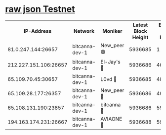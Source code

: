 [raw json Testnet](https://rpc-check.bcat.stavr.tech/bcat/rpc-bcat-result.json)
=


<table><tr><th>IP-Address</th><th>Network</th><th>Moniker</th><th>Latest Block Height</th><th>Earliest Block Height</th><th>Catching Up</th><th>Tx Index</th><th>Voting Power</th><th>Scan Time</th></tr><tr><td>81.0.247.144:26657</td><td>bitcanna-dev-1</td><td>New_peer 🟢</td><td>5936685</td><td>1</td><td>False</td><td>on</td><td>0</td><td>2024-01-12T02:08:35.946210052UTC</td></tr><tr><td>212.227.151.106:26657</td><td>bitcanna-dev-1</td><td>El-Jay's 🔴</td><td>5936686</td><td>4670391</td><td>False</td><td>on</td><td>2218164</td><td>2024-01-12T02:08:42.768832263UTC</td></tr><tr><td>65.109.70.45:30657</td><td>bitcanna-dev-1</td><td>L0vd 🔴</td><td>5936685</td><td>4828155</td><td>False</td><td>on</td><td>7920</td><td>2024-01-12T02:08:36.350202797UTC</td></tr><tr><td>65.109.28.177:26357</td><td>bitcanna-dev-1</td><td>New_peer 🔴</td><td>5936686</td><td>4952911</td><td>False</td><td>on</td><td>2237067</td><td>2024-01-12T02:08:43.149628405UTC</td></tr><tr><td>65.108.131.190:23857</td><td>bitcanna-dev-1</td><td>bitcanna 🔴</td><td>5936686</td><td>5932686</td><td>False</td><td>off</td><td>82368</td><td>2024-01-12T02:08:43.480458563UTC</td></tr><tr><td>194.163.174.231:26667</td><td>bitcanna-dev-1</td><td>AVIAONE 🔴</td><td>5936688</td><td>5934001</td><td>False</td><td>on</td><td>1949865</td><td>2024-01-12T02:08:49.947113297UTC</td></tr></table>